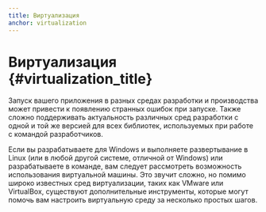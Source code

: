```yaml
---
title: Виртуализация
anchor: virtualization
---
```


# Виртуализация {#virtualization_title}

Запуск вашего приложения в разных средах разработки и производства может привести к появлению странных ошибок при запуске.
Также сложно поддерживать актуальность различных сред разработки с одной и той же версией для всех библиотек,
используемых при работе с командой разработчиков.

Если вы разрабатываете для Windows и выполняете развертывание в Linux (или в любой другой системе, отличной от Windows)
или разрабатываете в команде, вам следует рассмотреть возможность использования виртуальной машины. Это звучит сложно,
но помимо широко известных сред виртуализации, таких как VMware или VirtualBox, существуют дополнительные инструменты,
которые могут помочь вам настроить виртуальную среду за несколько простых шагов.
